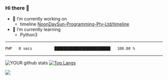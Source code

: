 ### Hi there 👋

- 🔭 I’m currently working on
  - timeline [NoonDaySun-Programming-Pty-Ltd/timeline](https://github.com/NoonDaySun-Programming-Pty-Ltd/timeline)
- 🌱 I’m currently learning
  - Python3

---
<!--START_SECTION:waka-->

```txt
PHP   0 secs          █████████████████████████   100.00 %
```

<!--END_SECTION:waka-->
---
![YOUR github stats](https://github-readme-stats.vercel.app/api?username=noondaysun&show_icons=true&theme=onedark) [![Top Langs](https://github-readme-stats.vercel.app/api/top-langs/?username=noondaysun&layout=compact&theme=onedark)](https://github.com/anuraghazra/github-readme-stats)

[<img src="https://img.shields.io/badge/linkedin-%230077B5.svg?&style=for-the-badge&logo=linkedin&logoColor=white" />](https://www.linkedin.com/in/feighen-oosterbroek-9630a514a/)
